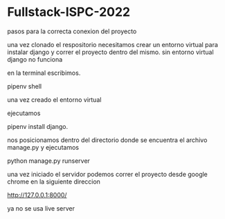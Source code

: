 # Fullstack-ISPC-2022

pasos para la correcta conexion del proyecto

una vez clonado el respositorio necesitamos crear un entorno virtual para instalar django y correr el proyecto dentro del mismo.
sin entorno virtual django no funciona

en la terminal escribimos.

pipenv shell

una vez creado el entorno virtual 

ejecutamos 

pipenv install django.

nos posicionamos dentro del directorio donde se encuentra el archivo manage.py
y ejecutamos

python manage.py runserver

una vez iniciado el servidor
podemos correr el proyecto desde google chrome en la siguiente direccion

http://127.0.0.1:8000/

ya no se usa live server


